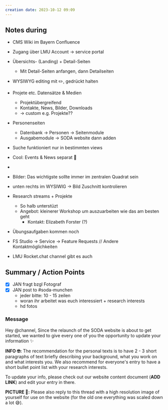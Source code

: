 ```yaml
---
creation date: 2023-10-12 09:09
---
```

## Notes during
- CMS Wiki im Bayern Confluence
- Zugang über LMU Account -> service portal

- Übersichts- (Landing) + Detail-Seiten
	- Mit Detail-Seiten anfangen, dann Detailseiten

- WYSIWYG editing mit ✏️, gedrückt halten

- Projete etc. Datensätze & Medien
	- Projektübergreifend
	- Kontakte, News, Bilder, Downloads
	- -> custom e.g. Projekte??

- Personenseiten
	- Datenbank -> Personen -> Seitenmodule
	- Ausgabemodule -> SODA website dann adden
- Suche funktioniert nur in bestimmten views
- Cool: Events & News separat 🎉
- 
- Bilder: Das wichtigste sollte immer im zentralen Quadrat sein
- unten rechts im WYSIWIG -> Bild Zuschnitt kontrolieren

- Research streams + Projekte
	- So halb unterstüzt
	- Angebot: kleinerer Workshop um auszuarbeiten wie das am besten geht
		- Kontakt: Elizabeth Forster (?)

- Übungsaufgaben kommen noch

- FS Studio -> Service -> Feature Requests // Andere Kontaktmöglichkeiten
- LMU Rocket.chat channel gibt es auch

## Summary / Action Points

- [x] JAN fragt bzgl Fotograf
- [x] JAN post to #soda-munchen 
	-  jeder bitte: 10 - 15 zeilen
	- woran ihr arbeitet was euch interessiert + research interests
	- hd fotos

### Message

Hey @channel,
Since the relaunch of the SODA website is about to get started, we wanted to give every one of you the opportunity to update your information ✨ 

**INFO 🤓:** The recommendation for the personal texts is to have 2 - 3 short paragraphs of text briefly describing your background, what you work on and what interests you. We also recommend for everyone's entry to have a short bullet point list with your research interests.

To update your info, please check out our website content document (**ADD LINK**) and edit your entry in there. 

**PICTURE 🤳:** Please also reply to this thread with a high resolution image of yourself for use on the website (for the old one everything was scaled down a lot 😅).